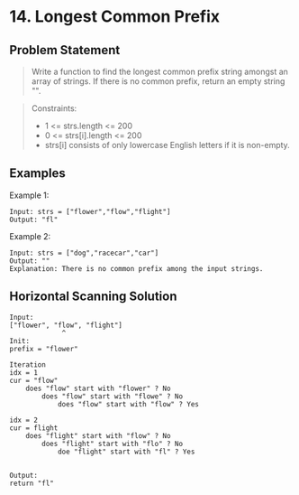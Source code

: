 # 14. Longest Common Prefix

## Problem Statement

> Write a function to find the longest common prefix string amongst an array of strings.
> If there is no common prefix, return an empty string "".

> Constraints:
>
> - 1 <= strs.length <= 200
> - 0 <= strs[i].length <= 200
> - strs[i] consists of only lowercase English letters if it is non-empty.

## Examples

Example 1:

```
Input: strs = ["flower","flow","flight"]
Output: "fl"
```

Example 2:

```
Input: strs = ["dog","racecar","car"]
Output: ""
Explanation: There is no common prefix among the input strings.
```

## Horizontal Scanning Solution

```
Input:
["flower", "flow", "flight"]
             ^
Init:
prefix = "flower"

Iteration
idx = 1
cur = "flow"
    does "flow" start with "flower" ? No
        does "flow" start with "flowe" ? No
            does "flow" start with "flow" ? Yes

idx = 2
cur = flight
    does "flight" start with "flow" ? No
        does "flight" start with "flo" ? No
            doe "flight" start with "fl" ? Yes


Output:
return "fl"
```
